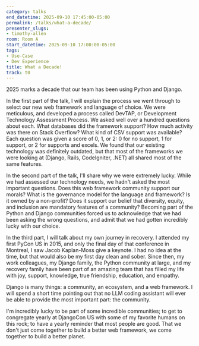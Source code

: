 ```yaml
---
category: talks
end_datetime: 2025-09-10 17:45:00-05:00
permalink: /talks/what-a-decade/
presenter_slugs:
- timothy-allen
room: Room A
start_datetime: 2025-09-10 17:00:00-05:00
tags:
- Use-Case
- Dev Experience
title: What a Decade!
track: t0
---
```


2025 marks a decade that our team has been using Python and Django.

In the first part of the talk, I will explain the process we went through to select our new web framework and language of choice. We were meticulous, and developed a process called DevTAP, or Development Technology Assessment Process. We asked well over a hundred questions about each. What databases did the framework support? How much activity was there on Stack Overflow? What kind of CSV support was available? Each question was given a score of 0, 1, or 2: 0 for no support, 1 for support, or 2 for supports and excels. We found that our existing technology was definitely outdated, but that most of the frameworks we were looking at (Django, Rails, CodeIgniter, .NET) all shared most of the same features.

In the second part of the talk, I'll share why we were extremely lucky. While we had assessed our technology needs, we hadn't asked the most important questions. Does this web framework community support our morals? What is the governance model for the language and framework? Is it owned by a non-profit? Does it support our belief that diversity, equity, and inclusion are mandatory features of a community? Becoming part of the Python and Django communities forced us to acknowledge that we had been asking the wrong questions, and admit that we had gotten incredibly lucky with our choice.

In the third part, I will talk about my own journey in recovery. I attended my first PyCon US in 2015, and only the final day of that conference in Montreal, I saw Jacob Kaplan-Moss give a keynote. I had no idea at the time, but that would also be my first day clean and sober. Since then, my work colleagues, my Django family, the Python community at large, and my recovery family have been part of an amazing team that has filled my life with joy, support, knowledge, true friendship, education, and empathy.

Django is many things: a community, an ecosystem, and a web framework. I will spend a short time pointing out that no LLM coding assistant will ever be able to provide the most important part: the community.

I'm incredibly lucky to be part of some incredible communities; to get to congregate yearly at DjangoCon US with some of my favorite humans on this rock; to have a yearly reminder that most people are good. That we don't just come together to build a better web framework, we come together to build a better planet.